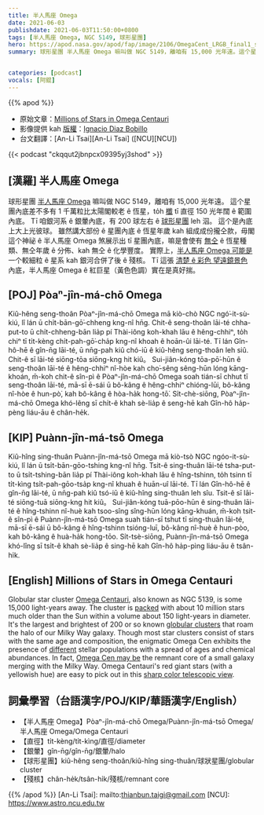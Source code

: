 ```yaml
---
title: 半人馬座 Omega
date: 2021-06-03
publishdate: 2021-06-03T11:50:00+0800
tags: [半人馬座 Omega, NGC 5149, 球形星團]
hero: https://apod.nasa.gov/apod/fap/image/2106/OmegaCent_LRGB_final1_small.jpg
summary: 球形星團 半人馬座 Omega 嘛叫做 NGC 5149，離咱有 15,000 光年遠。這个星團內底差不多有 1 千萬粒比太陽閣較老 ê 恆星，to̍h 櫼 tī 直徑 150 光年闊 ê 範圍內底。


categories: [podcast]
vocals: [阿錕]
---
```


{{% apod %}}

- 原始文章：[Millions of Stars in Omega Centauri](https://apod.nasa.gov/apod/ap210603.html)
- 影像提供 kah [版權][copyright]：[Ignacio Diaz Bobillo](http://www.pampaskies.com/gallery3/index.php)
- 台文翻譯：[An-Li Tsai][An-Li Tsai] ([NCU][NCU])

{{< podcast "ckqqut2jbnpcx09395yj3shod" >}}

## [漢羅] 半人馬座 Omega

球形星團 [半人馬座 Omega][Omega Centauri] 嘛叫做 NGC 5149，離咱有 15,000 光年遠。
這个星團內底差不多有 1 千萬粒比太陽閣較老 ê 恆星，to̍h [櫼][packed] tī 直徑 150 光年闊 ê 範圍內底。
Tī 咱銀河系 ê 銀暈內底，有 200 球左右 ê [球形星團][globular clusters] leh 泅。
這个是內底上大上光彼球。
雖然講大部份 ê 星團內底 ê 恆星年歲 kah 組成成份攏仝款，毋閣這个神祕 ê 半人馬座 Omega 煞展示出 tī 星團內底，嘛是會使有 [無仝][different] ê 恆星種類、無仝年歲 ê 分佈、kah 無仝 ê 化學豐度。
實際上，[半人馬座 Omega 可能是][Omega Cen may be] 一个較細粒 ê 星系 kah 銀河合併了後 ê 殘核。
Tī 這張 [清楚 ê 彩色 望遠鏡景色][sharp color telescopic view] 內底，半人馬座 Omega ê 紅巨星（黃色色調）實在是真好揣。


## [POJ] Pòaⁿ-jîn-má-chō Omega

Kiû-hêng seng-thoân Pòaⁿ-jîn-má-chō Omega mā kiò-chò NGC ngó͘-it-sù-kiú, lî lán ū chi̍t-bān-gō͘-chheng kng-nî hn̄g.
Chit-ê seng-thoân lāi-té chha-put-to ū chi̍t-chheng-bān lia̍p pí Thài-iông koh-khah lāu ê hêng-chhiⁿ, to̍h chiⁿ tī ti̍t-kèng chi̍t-pah-gō͘-cha̍p kng-nî khoah ê hoān-ûi lāi-té.
Tī lán Gîn-hô-hē ê gîn-n̄g lāi-té, ū nn̄g-pah kiû chó-iū ê kiû-hêng seng-thoân leh siû.
Chit-ê sī lāi-té siōng-tōa siōng-kng hit kiû。
Sui-jiân-kóng tōa-pō͘-hūn ê seng-thoân lāi-té ê hêng-chhiⁿ nî-hòe kah cho͘-sêng sêng-hūn lóng kāng-khoán, m̄-koh chit-ê sîn-pì ê Pòaⁿ-jîn-má-chō Omega soah tián-sī chhut tī seng-thoân lāi-té, mā-sī ē-sái ū bô-kâng ê hêng-chhiⁿ chióng-lūi, bô-kâng nî-hòe ê hun-pò͘, kah bô-kâng ê hòa-ha̍k hong-tō͘.
Si̍t-chè-siōng, Pòaⁿ-jîn-má-chō Omega khó-lêng sī chi̍t-ê khah sè-lia̍p ê seng-hē kah Gîn-hô ha̍p-pèng liáu-āu ê chân-he̍k.




## [KIP] Puànn-jîn-má-tsō Omega

Kiû-hîng sing-thuân Puànn-jîn-má-tsō Omega mā kiò-tsò NGC ngóo-it-sù-kiú, lî lán ū tsi̍t-bān-gōo-tshing kng-nî hn̄g.
Tsit-ê sing-thuân lāi-té tsha-put-to ū tsi̍t-tshing-bān lia̍p pí Thài-iông koh-khah lāu ê hîng-tshinn, to̍h tsinn tī ti̍t-kìng tsi̍t-pah-gōo-tsa̍p kng-nî khuah ê huān-uî lāi-té.
Tī lán Gîn-hô-hē ê gîn-n̄g lāi-té, ū nn̄g-pah kiû tsó-iū ê kiû-hîng sing-thuân leh sîu.
Tsit-ê sī lāi-té siōng-tuā siōng-kng hit kiû。
Sui-jiân-kóng tuā-pōo-hūn ê sing-thuân lāi-té ê hîng-tshinn nî-huè kah tsoo-sîng sîng-hūn lóng kāng-khuán, m̄-koh tsit-ê sîn-pì ê Puànn-jîn-má-tsō Omega suah tián-sī tshut tī sing-thuân lāi-té, mā-sī ē-sái ū bô-kâng ê hîng-tshinn tsióng-luī, bô-kâng nî-huè ê hun-pòo, kah bô-kâng ê huà-ha̍k hong-tōo.
Si̍t-tsè-siōng, Puànn-jîn-má-tsō Omega khó-lîng sī tsi̍t-ê khah sè-lia̍p ê sing-hē kah Gîn-hô ha̍p-pìng liáu-āu ê tsân-hi̍k.




## [English] Millions of Stars in Omega Centauri

Globular star cluster [Omega Centauri][Omega Centauri], also known as NGC 5139, is some 15,000 light-years away.
The cluster is [packed][packed] with about 10 million stars much older than the Sun within a volume about 150 light-years in diameter.
It's the largest and brightest of 200 or so known [globular clusters][globular clusters] that roam the halo of our Milky Way galaxy.
Though most star clusters consist of stars with the same age and composition, the enigmatic Omega Cen exhibits the presence of [different][different] stellar populations with a spread of ages and chemical abundances.
In fact, [Omega Cen may be][Omega Cen may be] the remnant core of a small galaxy merging with the Milky Way.
Omega Centauri's red giant stars (with a yellowish hue) are easy to pick out in this [sharp color telescopic view][sharp color telescopic view].


## 詞彙學習（台語漢字/POJ/KIP/華語漢字/English）

- 【半人馬座 Omega】Pòaⁿ-jîn-má-chō Omega/Puànn-jîn-má-tsō Omega/半人馬座 Omega/Omega Centauri
- 【直徑】ti̍t-kèng/ti̍t-kìng/直徑/diameter
- 【銀暈】gîn-n̄g/gîn-n̄g/銀暈/halo
- 【球形星團】kiû-hêng seng-thoân/kiû-hîng sing-thuân/球狀星團/globular cluster
- 【殘核】chân-he̍k/tsân-hi̍k/殘核/remnant core


{{% /apod %}}
[An-Li Tsai]: mailto:thianbun.taigi@gmail.com
[NCU]: https://www.astro.ncu.edu.tw

[copyright]: https://apod.nasa.gov/apod/fap/lib/about_apod.html#srapply

[Omega Centauri]:http://earthsky.org/clusters-nebulae-galaxies/omega-centauri-milky-ways-prize-star-cluster
[packed]:https://apod.nasa.gov/apod/ap080906.html
[globular clusters]:http://en.wikipedia.org/wiki/Globular_clusters
[different]:http://arxiv.org/abs/0912.4176
[Omega Cen may be]:http://www.spacetelescope.org/news/html/heic0809.html
[sharp color telescopic view]:http://www.pampaskies.com/gallery3/Deep-Space-Objects/OmegaCent_LRGB_final1_small
